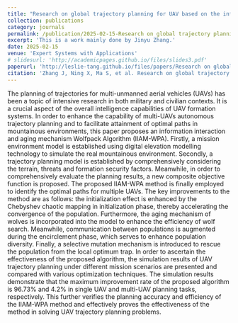 ```yaml
---
title: "Research on global trajectory planning for UAV based on the information interaction and aging mechanism Wolfpack algorithm"
collection: publications
category: journals
permalink: /publication/2025-02-15-Research on global trajectory planning for UAV based on the information interaction and aging mechanism Wolfpack algorithm
excerpt: 'This is a work mainly done by Jinyu Zhang.'
date: 2025-02-15
venue: 'Expert Systems with Applications'
# slidesurl: 'http://academicpages.github.io/files/slides3.pdf'
paperurl: 'http://leslie-tang.github.io/files/papers/Research on global trajectory planning for UAV based on the information interaction and aging mechanism Wolfpack algorithm.pdf'
citation: 'Zhang J, Ning X, Ma S, et al. Research on global trajectory planning for UAV based on the information interaction and aging mechanism Wolfpack algorithm[J]. Expert Systems with Applications, 2025: 126867.'
---
```


The planning of trajectories for multi-unmanned aerial vehicles (UAVs) has been a topic of intensive research in both military and civilian contexts. It is a crucial aspect of the overall intelligence capabilities of UAV formation systems. In order to enhance the capability of multi-UAVs autonomous trajectory planning and to facilitate attainment of optimal paths in mountainous environments, this paper proposes an information interaction and aging mechanism Wolfpack Algorithm (IIAM-WPA). Firstly, a mission environment model is established using digital elevation modelling technology to simulate the real mountainous environment. Secondly, a trajectory planning model is established by comprehensively considering the terrain, threats and formation security factors. Meanwhile, in order to comprehensively evaluate the planning results, a new composite objective function is proposed. The proposed IIAM-WPA method is finally employed to identify the optimal paths for multiple UAVs. The key improvements to the method are as follows: the initialization effect is enhanced by the Chebyshev chaotic mapping in initialization phase, thereby accelerating the convergence of the population. Furthermore, the aging mechanism of wolves is incorporated into the model to enhance the efficiency of wolf search. Meanwhile, communication between populations is augmented during the encirclement phase, which serves to enhance population diversity. Finally, a selective mutation mechanism is introduced to rescue the population from the local optimum trap. In order to ascertain the effectiveness of the proposed algorithm, the simulation results of UAV trajectory planning under different mission scenarios are presented and compared with various optimization techniques. The simulation results demonstrate that the maximum improvement rate of the proposed algorithm is 96.73% and 4.2% in single UAV and multi-UAV planning tasks, respectively. This further verifies the planning accuracy and efficiency of the IIAM-WPA method and effectively proves the effectiveness of the method in solving UAV trajectory planning problems.